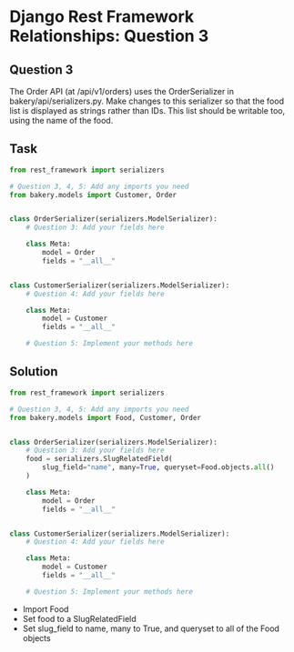 # Django Rest Framework Relationships: Question 3

## Question 3
The Order API (at /api/v1/orders) uses the OrderSerializer in bakery/api/serializers.py. Make changes to this serializer so that the food list is displayed as strings rather than IDs. This list should be writable too, using the name of the food.


## Task
```python
from rest_framework import serializers

# Question 3, 4, 5: Add any imports you need
from bakery.models import Customer, Order


class OrderSerializer(serializers.ModelSerializer):
    # Question 3: Add your fields here

    class Meta:
        model = Order
        fields = "__all__"


class CustomerSerializer(serializers.ModelSerializer):
    # Question 4: Add your fields here

    class Meta:
        model = Customer
        fields = "__all__"

    # Question 5: Implement your methods here

```



## Solution
```python
from rest_framework import serializers

# Question 3, 4, 5: Add any imports you need
from bakery.models import Food, Customer, Order


class OrderSerializer(serializers.ModelSerializer):
    # Question 3: Add your fields here
    food = serializers.SlugRelatedField(
        slug_field="name", many=True, queryset=Food.objects.all()
    )

    class Meta:
        model = Order
        fields = "__all__"


class CustomerSerializer(serializers.ModelSerializer):
    # Question 4: Add your fields here

    class Meta:
        model = Customer
        fields = "__all__"

    # Question 5: Implement your methods here
```

- Import Food
- Set food to a SlugRelatedField
- Set slug_field to name, many to True, and queryset to all of the Food objects


